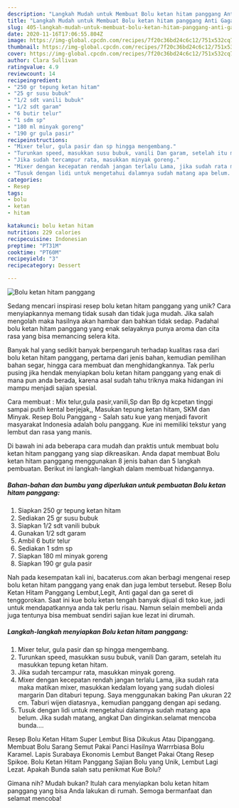 ```yaml
---
description: "Langkah Mudah untuk Membuat Bolu ketan hitam panggang Anti Gagal"
title: "Langkah Mudah untuk Membuat Bolu ketan hitam panggang Anti Gagal"
slug: 405-langkah-mudah-untuk-membuat-bolu-ketan-hitam-panggang-anti-gagal
date: 2020-11-16T17:06:55.804Z
image: https://img-global.cpcdn.com/recipes/7f20c36bd24c6c12/751x532cq70/bolu-ketan-hitam-panggang-foto-resep-utama.jpg
thumbnail: https://img-global.cpcdn.com/recipes/7f20c36bd24c6c12/751x532cq70/bolu-ketan-hitam-panggang-foto-resep-utama.jpg
cover: https://img-global.cpcdn.com/recipes/7f20c36bd24c6c12/751x532cq70/bolu-ketan-hitam-panggang-foto-resep-utama.jpg
author: Clara Sullivan
ratingvalue: 4.9
reviewcount: 14
recipeingredient:
- "250 gr tepung ketan hitam"
- "25 gr susu bubuk"
- "1/2 sdt vanili bubuk"
- "1/2 sdt garam"
- "6 butir telur"
- "1 sdm sp"
- "180 ml minyak goreng"
- "190 gr gula pasir"
recipeinstructions:
- "Mixer telur, gula pasir dan sp hingga mengembang."
- "Turunkan speed, masukkan susu bubuk, vanili Dan garam, setelah itu masukkan tepung ketan hitam."
- "Jika sudah tercampur rata, masukkan minyak goreng."
- "Mixer dengan kecepatan rendah jangan terlalu Lama, jika sudah rata maka matikan mixer, masukkan kedalam loyang yang sudah diolesi margarin Dan ditaburi tepung. Saya menggunakan baking Pan ukuran 22 cm. Taburi wijen diatasnya., kemudian panggang dengan api sedang."
- "Tusuk dengan lidi untuk mengetahui dalamnya sudah matang apa belum. Jika sudah matang, angkat Dan dinginkan.selamat mencoba bunda...."
categories:
- Resep
tags:
- bolu
- ketan
- hitam

katakunci: bolu ketan hitam 
nutrition: 229 calories
recipecuisine: Indonesian
preptime: "PT31M"
cooktime: "PT60M"
recipeyield: "3"
recipecategory: Dessert

---
```



![Bolu ketan hitam panggang](https://img-global.cpcdn.com/recipes/7f20c36bd24c6c12/751x532cq70/bolu-ketan-hitam-panggang-foto-resep-utama.jpg)

Sedang mencari inspirasi resep bolu ketan hitam panggang yang unik? Cara menyiapkannya memang tidak susah dan tidak juga mudah. Jika salah mengolah maka hasilnya akan hambar dan bahkan tidak sedap. Padahal bolu ketan hitam panggang yang enak selayaknya punya aroma dan cita rasa yang bisa memancing selera kita.

Banyak hal yang sedikit banyak berpengaruh terhadap kualitas rasa dari bolu ketan hitam panggang, pertama dari jenis bahan, kemudian pemilihan bahan segar, hingga cara membuat dan menghidangkannya. Tak perlu pusing jika hendak menyiapkan bolu ketan hitam panggang yang enak di mana pun anda berada, karena asal sudah tahu triknya maka hidangan ini mampu menjadi sajian spesial.

Cara membuat : Mix telur,gula pasir,vanili,Sp dan Bp dg kcpetan tinggi sampai putih kental berjejak,, Masukan tepung ketan hitam, SKM dan Minyak. Resep Bolu Panggang - Salah satu kue yang menjadi favorit masyarakat Indonesia adalah bolu panggang. Kue ini memiliki tekstur yang lembut dan rasa yang manis.


Di bawah ini ada beberapa cara mudah dan praktis untuk membuat bolu ketan hitam panggang yang siap dikreasikan. Anda dapat membuat Bolu ketan hitam panggang menggunakan 8 jenis bahan dan 5 langkah pembuatan. Berikut ini langkah-langkah dalam membuat hidangannya.

<!--inarticleads1-->

##### Bahan-bahan dan bumbu yang diperlukan untuk pembuatan Bolu ketan hitam panggang:

1. Siapkan 250 gr tepung ketan hitam
1. Sediakan 25 gr susu bubuk
1. Siapkan 1/2 sdt vanili bubuk
1. Gunakan 1/2 sdt garam
1. Ambil 6 butir telur
1. Sediakan 1 sdm sp
1. Siapkan 180 ml minyak goreng
1. Siapkan 190 gr gula pasir


Nah pada kesempatan kali ini, bacaterus.com akan berbagi mengenai resep bolu ketan hitam panggang yang enak dan juga lembut tersebut. Resep Bolu Ketan Hitam Panggang Lembut,Legit, Anti gagal dan ga seret di tenggorokan. Saat ini kue bolu ketan tengah banyak dijual di toko kue, jadi untuk mendapatkannya anda tak perlu risau. Namun selain membeli anda juga tentunya bisa membuat sendiri sajian kue lezat ini dirumah. 

<!--inarticleads2-->

##### Langkah-langkah menyiapkan Bolu ketan hitam panggang:

1. Mixer telur, gula pasir dan sp hingga mengembang.
1. Turunkan speed, masukkan susu bubuk, vanili Dan garam, setelah itu masukkan tepung ketan hitam.
1. Jika sudah tercampur rata, masukkan minyak goreng.
1. Mixer dengan kecepatan rendah jangan terlalu Lama, jika sudah rata maka matikan mixer, masukkan kedalam loyang yang sudah diolesi margarin Dan ditaburi tepung. Saya menggunakan baking Pan ukuran 22 cm. Taburi wijen diatasnya., kemudian panggang dengan api sedang.
1. Tusuk dengan lidi untuk mengetahui dalamnya sudah matang apa belum. Jika sudah matang, angkat Dan dinginkan.selamat mencoba bunda....


Resep Bolu Ketan Hitam Super Lembut Bisa Dikukus Atau Dipanggang. Membuat Bolu Sarang Semut Pakai Panci Hasilnya Warrrbiasa Bolu Karamel. Lapis Surabaya Ekonomis Lembut Banget Pakai Otang Resep Spikoe. Bolu Ketan Hitam Panggang Sajian Bolu yang Unik, Lembut Lagi Lezat. Apakah Bunda salah satu penikmat Kue Bolu? 

Gimana nih? Mudah bukan? Itulah cara menyiapkan bolu ketan hitam panggang yang bisa Anda lakukan di rumah. Semoga bermanfaat dan selamat mencoba!
